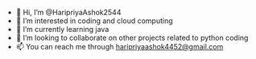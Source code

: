 - 👋 Hi, I’m @HaripriyaAshok2544
- 👀 I’m interested in coding and cloud computing
- 🌱 I’m currently learning java
- 💞️ I’m looking to collaborate on other projects related to python coding 
- 📫 You can reach me through haripriyaashok4452@gmail.com

<!---
HaripriyaAshok2544/HaripriyaAshok2544 is a ✨ special ✨ repository because its `README.md` (this file) appears on your GitHub profile.
You can click the Preview link to take a look at your changes.
--->
